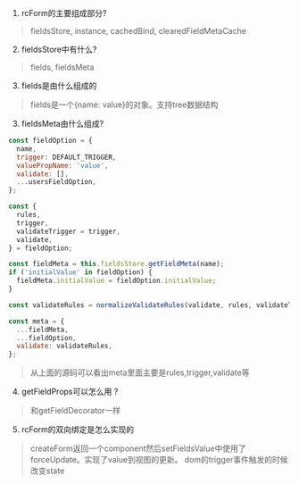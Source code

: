 
1. rcForm的主要组成部分?

> fieldsStore, instance, cachedBind, clearedFieldMetaCache


2. fieldsStore中有什么?

> fields, fieldsMeta

3. fields是由什么组成的

> fields是一个{name: value}的对象。支持tree数据结构

3. fieldsMeta由什么组成?

```js
const fieldOption = {
  name,
  trigger: DEFAULT_TRIGGER,
  valuePropName: 'value',
  validate: [],
  ...usersFieldOption,
};

const {
  rules,
  trigger,
  validateTrigger = trigger,
  validate,
} = fieldOption;

const fieldMeta = this.fieldsStore.getFieldMeta(name);
if ('initialValue' in fieldOption) {
  fieldMeta.initialValue = fieldOption.initialValue;
}

const validateRules = normalizeValidateRules(validate, rules, validateTrigger);

const meta = {
  ...fieldMeta,
  ...fieldOption,
  validate: validateRules,
};
```

> 从上面的源码可以看出meta里面主要是rules,trigger,validate等


4. getFieldProps可以怎么用 ?

> 和getFieldDecorator一样

5. rcForm的双向绑定是怎么实现的

> createForm返回一个component然后setFieldsValue中使用了forceUpdate。实现了value到视图的更新。
dom的trigger事件触发的时候改变state
